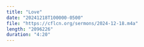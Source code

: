 ```yaml
---
title: "Love"
date: "20241218T100000-0500"
file: "https://cflcn.org/sermons/2024-12-18.m4a"
length: "2096226"
duration: "4:20"
---
```

